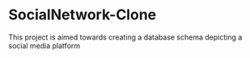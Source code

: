 # SocialNetwork-Clone

This project is aimed towards creating a database schema depicting a social media platform 
